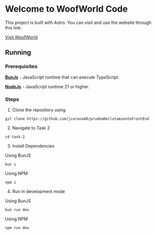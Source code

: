 # Welcome to WoofWorld Code

This project is built with Astro. You can visit and use the website through this link:

[Visit WoofWorld](https://woofworldjc.vercel.app/)

## Running

### Prerequisites

[BunJs]:https://bun.sh/
[NodeJs]:https://nodejs.org/en
**[BunJs]** - JavaScript runtime that can execute TypeScript.

**[NodeJs]** - JavaScript runtime 21 or higher.

### Steps

1. Clone the repository using
~~~
git clone https://github.com/jcorona48/pruebaReclutamientoFrontEnd
~~~
2. Navigate to Task 2
~~~
cd task-2
~~~
3. Install Dependencies

Using BunJS
~~~
bun i 
~~~
Using NPM
~~~
npm i
~~~

4. Run in development mode

Using BunJS
~~~
bun run dev
~~~
Using NPM
~~~
npm run dev
~~~
